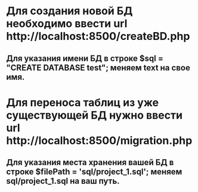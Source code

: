 # Для создания новой БД необходимо ввести url http://localhost:8500/createBD.php
## Для указания имени БД в строке $sql = "CREATE DATABASE test"; меняем text на свое имя.

# Для переноса таблиц из уже существующей БД нужно ввести url http://localhost:8500/migration.php
## Для указания места хранения вашей БД в строке $filePath = 'sql/project_1.sql'; меняем sql/project_1.sql на ваш путь.
